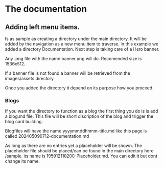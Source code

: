 # The documentation

## Adding left menu items.

Is as sample as creating a directory under the main directory. It will
be added by the navigation as a new menu item to traverse. In this
example we added a directory Documentation. Next step is taking care of 
a Hero banner. 

Any .png file with the name banner.png will do. Recomended size is 1536x512.

If a banner file is not found a banner will be retrieved from the
images/assets directory
 

Once you added the directory it depend on its purpose how you proceed.

### Blogs

If you want the directory to function as a blog the first thing you do
is is add a blog.md file. This file will be short discription of the
blog and trigger the blog card building.

Blogfiles will have the name yyyymmddhhmm-title.md like this page is 
called 202405090712-documentation.md

As long as there are no entries yet a placeholder will be shown. The 
placeholder file should be placed/can be found in the main directory
here /sample. its name is 195912110200-Placeholder.md. You can edit
it but dont change its name.  

